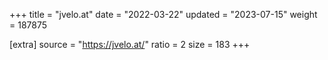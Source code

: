 +++
title = "jvelo.at"
date = "2022-03-22"
updated = "2023-07-15"
weight = 187875

[extra]
source = "https://jvelo.at/"
ratio = 2
size = 183
+++
